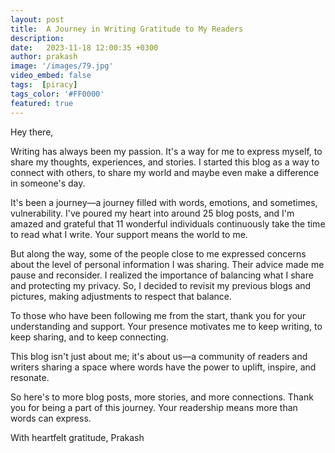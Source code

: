 ```yaml
---
layout: post
title:  A Journey in Writing Gratitude to My Readers
description: 
date:   2023-11-18 12:00:35 +0300
author: prakash
image: '/images/79.jpg' 
video_embed: false
tags:  [piracy]
tags_color: '#FF0000'
featured: true
---
```



Hey there,

Writing has always been my passion. It's a way for me to express myself, to share my thoughts, experiences, and stories. I started this blog as a way to connect with others, to share my world and maybe even make a difference in someone's day.

It's been a journey—a journey filled with words, emotions, and sometimes, vulnerability. I've poured my heart into around 25 blog posts, and I'm amazed and grateful that 11 wonderful individuals continuously take the time to read what I write. Your support means the world to me.

But along the way, some of the people close to me expressed concerns about the level of personal information I was sharing. Their advice made me pause and reconsider. I realized the importance of balancing what I share and protecting my privacy. So, I decided to revisit my previous blogs and pictures, making adjustments to respect that balance.

To those who have been following me from the start, thank you for your understanding and support. Your presence motivates me to keep writing, to keep sharing, and to keep connecting.

This blog isn't just about me; it's about us—a community of readers and writers sharing a space where words have the power to uplift, inspire, and resonate.

So here's to more blog posts, more stories, and more connections. Thank you for being a part of this journey. Your readership means more than words can express.

With heartfelt gratitude,
Prakash


